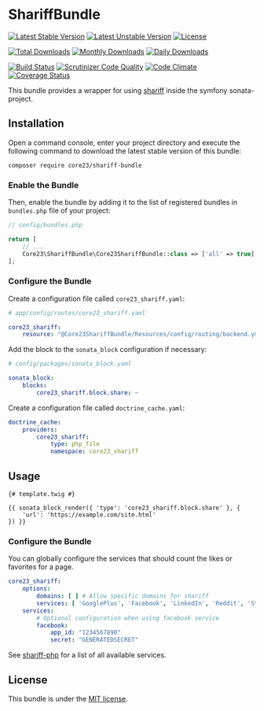 ShariffBundle
=============
[![Latest Stable Version](https://poser.pugx.org/core23/shariff-bundle/v/stable)](https://packagist.org/packages/core23/shariff-bundle)
[![Latest Unstable Version](https://poser.pugx.org/core23/shariff-bundle/v/unstable)](https://packagist.org/packages/core23/shariff-bundle)
[![License](https://poser.pugx.org/core23/shariff-bundle/license)](https://packagist.org/packages/core23/shariff-bundle)

[![Total Downloads](https://poser.pugx.org/core23/shariff-bundle/downloads)](https://packagist.org/packages/core23/shariff-bundle)
[![Monthly Downloads](https://poser.pugx.org/core23/shariff-bundle/d/monthly)](https://packagist.org/packages/core23/shariff-bundle)
[![Daily Downloads](https://poser.pugx.org/core23/shariff-bundle/d/daily)](https://packagist.org/packages/core23/shariff-bundle)

[![Build Status](https://travis-ci.org/core23/ShariffBundle.svg)](https://travis-ci.org/core23/ShariffBundle)
[![Scrutinizer Code Quality](https://scrutinizer-ci.com/g/core23/ShariffBundle/badges/quality-score.png?b=master)](https://scrutinizer-ci.com/g/core23/ShariffBundle)
[![Code Climate](https://codeclimate.com/github/core23/ShariffBundle/badges/gpa.svg)](https://codeclimate.com/github/core23/ShariffBundle)
[![Coverage Status](https://coveralls.io/repos/core23/ShariffBundle/badge.svg)](https://coveralls.io/r/core23/ShariffBundle)

This bundle provides a wrapper for using [shariff] inside the symfony sonata-project.

## Installation

Open a command console, enter your project directory and execute the following command to download the latest stable version of this bundle:

```
composer require core23/shariff-bundle
```

### Enable the Bundle

Then, enable the bundle by adding it to the list of registered bundles in `bundles.php` file of your project:

```php
// config/bundles.php

return [
    // ...
    Core23\ShariffBundle\Core23ShariffBundle::class => ['all' => true],
];
```

### Configure the Bundle

Create a configuration file called `core23_shariff.yaml`:

```yaml
# app/config/routes/core23_shariff.yaml

core23_shariff:
    resource: "@Core23ShariffBundle/Resources/config/routing/backend.yml"
```

Add the block to the `sonata_block` configuration if necessary:

```yaml
# config/packages/sonata_block.yaml

sonata_block:
    blocks:
        core23_shariff.block.share: ~
```

Create a configuration file called `doctrine_cache.yaml`:

```yaml
doctrine_cache:
    providers:
        core23_shariff:
            type: php_file
            namespace: core23_shariff
```

## Usage

```twig
{# template.twig #}

{{ sonata_block_render({ 'type': 'core23_shariff.block.share' }, {
    'url': 'https://example.com/site.html'
}) }}
```

### Configure the Bundle

You can globally configure the services that should count the likes or favorites for a page. 

```yaml
core23_shariff:
    options:
        domains: [ ] # Allow specific domains for shariff
        services: [ 'GooglePlus', 'Facebook', 'LinkedIn', 'Reddit', 'StumbleUpon', 'Flattr', 'Pinterest', 'Xing', 'AddThis' ]
    services:
        # Optional configuration when using facebook service
        facebook:
            app_id: "1234567890"
            secret: "GENERATEDSECRET"
```

See [shariff-php] for a list of all available services.

## License

This bundle is under the [MIT license](LICENSE.md).

[shariff]: https://github.com/heiseonline/shariff
[shariff-php]: https://github.com/heiseonline/shariff-backend-php
